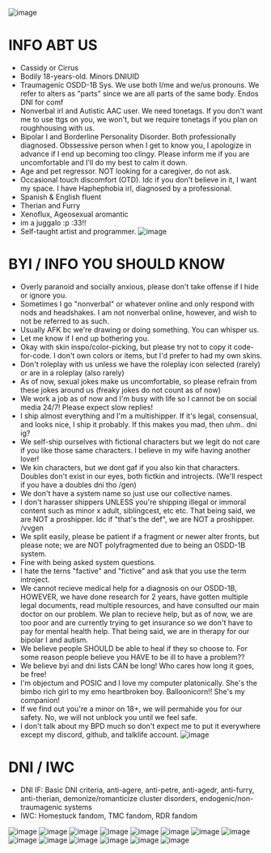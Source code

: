 ![image](https://github.com/user-attachments/assets/52fee095-8873-4ef9-9b4e-54c65fc34d2b)
# INFO ABT US
- Cassidy or Cirrus
- Bodily 18-years-old. Minors DNIUID
- Traumagenic OSDD-1B Sys. We use both I/me and we/us pronouns. We refer to alters as "parts" since we are all parts of the same body. Endos DNI for comf
- Nonverbal irl and Autistic AAC user. We need tonetags. If you don't want me to use ttgs on you, we won't, but we require tonetags if you plan on roughhousing with us.
- Bipolar I and Borderline Personality Disorder. Both professionally diagnosed. Obssessive person when I get to know you, I apologize in advance if I end up becoming too clingy. Please inform me if you are uncomfortable and I'll do my best to calm it down.
- Age and pet regressor. NOT looking for a caregiver, do not ask.
- Occasional touch discomfort (OTD). Idc if you don't believe in it, I want my space. I have Haphephobia irl, diagnosed by a professional.
- Spanish & English fluent
- Therian and Furry
- Xenoflux, Ageosexual aromantic
- im a juggalo :p :33!!
- Self-taught artist and programmer.
![image](https://github.com/user-attachments/assets/f1f3fab3-be4a-42c5-b0fa-4d266bc2fd99)
# BYI / INFO YOU SHOULD KNOW
- Overly paranoid and socially anxious, please don't take offense if I hide or ignore you.
- Sometimes I go "nonverbal" or whatever online and only respond with nods and headshakes. I am not nonverbal online, however, and wish to not be referred to as such.
- Usually AFK bc we're drawing or doing something. You can whisper us.
- Let me know if I end up bothering you.
- Okay with skin inspo/color-picking, but please try not to copy it code-for-code. I don't own colors or items, but I'd prefer to had my own skins.
- Don't roleplay with us unless we have the roleplay icon selected (rarely) or are in a roleplay (also rarely)
- As of now, sexual jokes make us uncomfortable, so please refrain from these jokes around us (freaky jokes do not count as of now)
- We work a job as of now and I'm busy with life so I cannot be on social media 24/7! Please expect slow replies!
- I ship almost everything and I'm a multishipper. If it's legal, consensual, and looks nice, I ship it probably. If this makes you mad, then uhm.. dni ig?
- We self-ship ourselves with fictional characters but we legit do not care if you like those same characters. I believe in my wife having another lover!
- We kin characters, but we dont gaf if you also kin that characters. Doubles don't exist in our eyes, both fictkin and introjects. (We'll respect if you have a doubles dni tho /gen)
- We don't have a system name so just use our collective names.
- I don't harasser shippers UNLESS you're shipping illegal or immoral content such as minor x adult, siblingcest, etc etc. That being said, we are NOT a proshipper. Idc if "that's the def", we are NOT a proshipper. /vvgen
- We split easily, please be patient if a fragment or newer alter fronts, but please note; we are NOT polyfragmented due to being an OSDD-1B system.
- Fine with being asked system questions.
- I hate the terns "factive" and "fictive" and ask that you use the term introject.
- We cannot recieve medical help for a diagnosis on our OSDD-1B, HOWEVER, we have done research for 2 years, have gotten multiple legal documents, read multiple resources, and have consulted our main doctor on our problem. We plan to recieve help, but as of now, we are too poor and are currently trying to get insurance so we don't have to pay for mental health help. That being said, we are in therapy for our bipolar I and autism.
- We believe people SHOULD be able to heal if they so choose to. For some reason people believe you HAVE to be ill to have a problem??
- We believe byi and dni lists CAN be long! Who cares how long it goes, be free!
- I'm objectum and POSIC and I love my computer platonically. She's the bimbo rich girl to my emo heartbroken boy. Balloonicorn!! She's my companion!
- If we find out you're a minor on 18+, we will permahide you for our safety. No, we will not unblock you until we feel safe.
- I don't talk about my BPD much so don't expect me to put it everywhere except my discord, github, and talklife account.
![image](https://github.com/user-attachments/assets/549b6ca5-9023-42e8-a2f5-cb4db688e2b0)
# DNI / IWC
- DNI IF: Basic DNI criteria, anti-agere, anti-petre, anti-agedr, anti-furry, anti-therian, demonize/romanticize cluster disorders, endogenic/non-traumagenic systems
- IWC: Homestuck fandom, TMC fandom, RDR fandom

![image](https://github.com/user-attachments/assets/12c724da-9dcb-47d0-a2f0-031018267051) ![image](https://github.com/user-attachments/assets/3ea03648-a1da-4f30-ad82-a94c7af1531a) ![image](https://github.com/user-attachments/assets/8d73ee28-7c3b-4f0f-bf13-8d21fcf5b86f) ![image](https://github.com/user-attachments/assets/c0906e2d-4088-400e-b6d1-272a210d968f) ![image](https://github.com/user-attachments/assets/998d2743-a0f3-404d-b77e-b2228fe61e4c) ![image](https://github.com/user-attachments/assets/852e6fe3-2014-4549-bd35-2c5cbebeacc4) ![image](https://github.com/user-attachments/assets/a3387ea1-2c11-4f7c-bad9-72b554012f57) ![image](https://github.com/user-attachments/assets/7af64bbf-9af1-4af7-8ca4-5de159e45356) ![image](https://github.com/user-attachments/assets/9d55dc18-843f-4298-b30a-1ea319b686e4) ![image](https://github.com/user-attachments/assets/c7fd2278-fab5-4408-926b-40ee265de784) ![image](https://github.com/user-attachments/assets/2c91b313-ce6a-4034-8ac7-57d02384c6ff) ![image](https://github.com/user-attachments/assets/4ce982ce-3152-4729-9c07-1142646b72d2) ![image](https://github.com/user-attachments/assets/19af4e50-73de-4bdb-82cd-0c63580ea046) ![image](https://github.com/user-attachments/assets/9e3a04e5-aca5-4f16-8652-90039ca025fc) 
